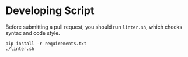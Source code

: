 # Developing Script

Before submitting a pull request, you should run `linter.sh`, which checks syntax and code style.

```
pip install -r requirements.txt
./linter.sh
```
